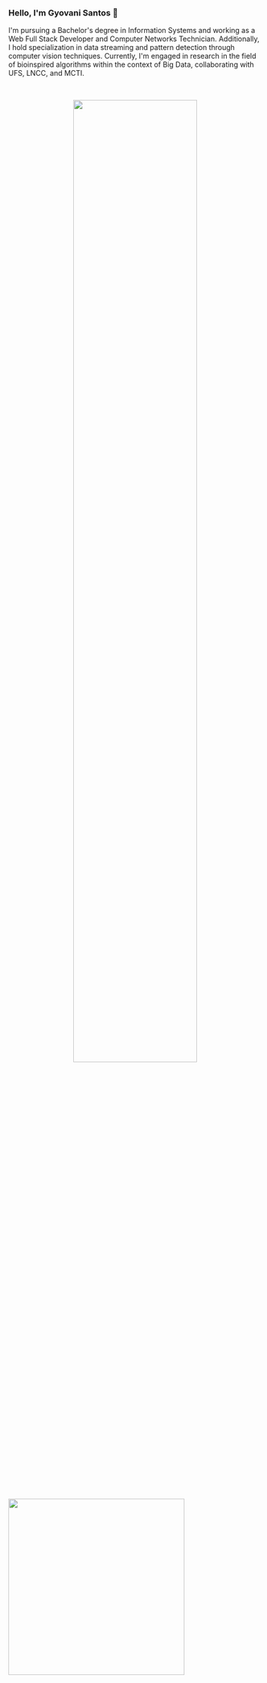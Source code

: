 ### Hello, I'm Gyovani Santos 👋

I'm pursuing a Bachelor's degree in Information Systems and working as a Web Full Stack Developer and Computer Networks Technician. Additionally, I hold specialization in data streaming and pattern detection through computer vision techniques. Currently, I'm engaged in research in the field of bioinspired algorithms within the context of Big Data, collaborating with UFS, LNCC, and MCTI.

<br/>
<p align="center">
  <!-- Git Hub Stats -->
  <a href="https://jquentino.dev/">
  <img width="70%" src="https://github-readme-stats.vercel.app/api?username=gyovani19&show_icons=true&theme=dark&hide_border=true" />
  </a>
</p>

<div>
  <br>
<br>
  <a href="https://github.com/gyovani19">

  <img width="350em" src="https://github-readme-stats.vercel.app/api/top-langs/?username=gyovani19&layout=compact&langs_count=7&theme=dracula&count_private=true"/>
</div>
  
  
  


